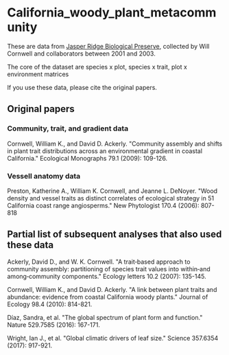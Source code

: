 # California_woody_plant_metacommunity

These are data from [Jasper Ridge Biological Preserve](https://jrbp.stanford.edu/), collected by Will Cornwell and collaborators between 2001 and 2003.  

The core of the dataset are species x plot, species x trait, plot x environment matrices

If you use these data, please cite the original papers.  

## Original papers

### Community, trait, and gradient data

Cornwell, William K., and David D. Ackerly. "Community assembly and shifts in plant trait distributions across an environmental gradient in coastal California." Ecological Monographs 79.1 (2009): 109-126.

### Vessell anatomy data

Preston, Katherine A., William K. Cornwell, and Jeanne L. DeNoyer. "Wood density and vessel traits as distinct correlates of ecological strategy in 51 California coast range angiosperms." New Phytologist 170.4 (2006): 807-818

## Partial list of subsequent analyses that also used these data

Ackerly, David D., and W. K. Cornwell. "A trait‐based approach to community assembly: partitioning of species trait values into within‐and among‐community components." Ecology letters 10.2 (2007): 135-145.

Cornwell, William K., and David D. Ackerly. "A link between plant traits and abundance: evidence from coastal California woody plants." Journal of Ecology 98.4 (2010): 814-821.

Díaz, Sandra, et al. "The global spectrum of plant form and function." Nature 529.7585 (2016): 167-171.

Wright, Ian J., et al. "Global climatic drivers of leaf size." Science 357.6354 (2017): 917-921.
